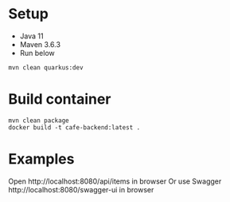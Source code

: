 # Setup

- Java 11
- Maven 3.6.3
- Run below
```shell script
mvn clean quarkus:dev
```

# Build container
```shell script
mvn clean package
docker build -t cafe-backend:latest .
```

# Examples

Open http://localhost:8080/api/items in browser
Or use Swagger http://localhost:8080/swagger-ui in browser
